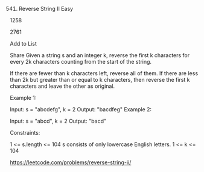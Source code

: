 541. Reverse String II
Easy

1258

2761

Add to List

Share
Given a string s and an integer k, reverse the first k characters for every 2k characters counting from the start of the string.

If there are fewer than k characters left, reverse all of them. If there are less than 2k but greater than or equal to k characters, then reverse the first k characters and leave the other as original.

 

Example 1:

Input: s = "abcdefg", k = 2
Output: "bacdfeg"
Example 2:

Input: s = "abcd", k = 2
Output: "bacd"
 

Constraints:

1 <= s.length <= 104
s consists of only lowercase English letters.
1 <= k <= 104

https://leetcode.com/problems/reverse-string-ii/